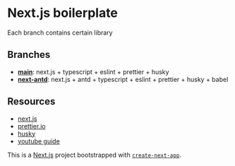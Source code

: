 # Next.js boilerplate

Each branch contains certain library

## Branches

- **[main](https://github.com/mones-cse/next-boilerplate/tree/main)**: next.js + typescript + eslint + prettier + husky
- **[next-antd](https://github.com/mones-cse/next-boilerplate/tree/next-antd)**: next.js + antd + typescript + eslint + prettier + husky + babel

## Resources

- [next.js](https://nextjs.org/docs)
- [prettier.io](https://prettier.io/docs/en/install.html)
- [husky](https://github.com/typicode/husky)
- [youtube guide](https://www.youtube.com/watch?v=XJBqLIvXE0U&ab_channel=Farstep%E3%80%90%E3%83%97%E3%83%AD%E3%82%B0%E3%83%A9%E3%83%9F%E3%83%B3%E3%82%B0%E8%AC%9B%E5%BA%A7%E3%80%91)

This is a [Next.js](https://nextjs.org/) project bootstrapped with [`create-next-app`](https://github.com/vercel/next.js/tree/canary/packages/create-next-app).
